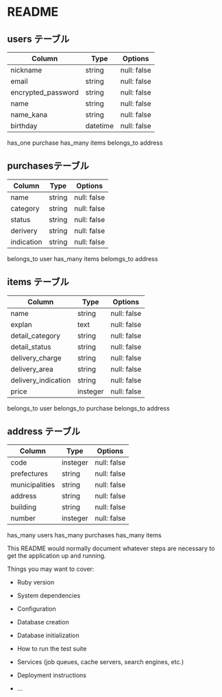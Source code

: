 # README

## users テーブル

| Column              | Type   | Options     |
| ------------------  | ------ | ----------- |
| nickname            | string | null: false |
| email               | string | null: false |
| encrypted_password  | string | null: false |
| name                | string | null: false |
| name_kana           | string | null: false |
| birthday            | datetime | null: false |

has_one purchase
has_many items
belongs_to address


## purchasesテーブル

| Column              | Type   | Options     |
| ------------------  | ------ | ----------- |
| name                | string | null: false |
| category            | string | null: false |
| status              | string | null: false |
| derivery            | string | null: false |
| indication          | string | null: false |

belongs_to user
has_many items
belomgs_to address




## items テーブル

| Column              | Type     | Options     |
| ------------------  | ------   | ----------- |
| name                | string   | null: false |
| explan              | text     | null: false |
| detail_category     | string   | null: false |
| detail_status       | string   | null: false |
| delivery_charge     | string   | null: false |
| delivery_area       | string   | null: false |
| delivery_indication | string   | null: false |
| price               | insteger | null: false |

belongs_to user
belongs_to purchase
belongs_to address




## address テーブル

| Column              | Type     | Options     |
| ------------------  | ------   | ----------- |
| code                | insteger | null: false |
| prefectures         | string   | null: false |
| municipalities      | string   | null: false |
| address             | string   | null: false |
| building            | string   | null: false |
| number              | insteger | null: false |

has_many users
has_many purchases
has_many items








This README would normally document whatever steps are necessary to get the
application up and running.

Things you may want to cover:

* Ruby version

* System dependencies

* Configuration

* Database creation

* Database initialization

* How to run the test suite

* Services (job queues, cache servers, search engines, etc.)

* Deployment instructions

* ...
